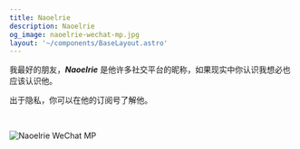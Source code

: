 ```yaml
---
title: Naoelrie
description: Naoelrie
og_image: naoelrie-wechat-mp.jpg
layout: '~/components/BaseLayout.astro'
---
```


我最好的朋友，**_Naoelrie_** 是他许多社交平台的昵称，如果现实中你认识我想必也应该认识他。

出于隐私，你可以在他的订阅号了解他。

<br>

![Naoelrie WeChat MP](/og-image/naoelrie-wechat-mp.jpg)
